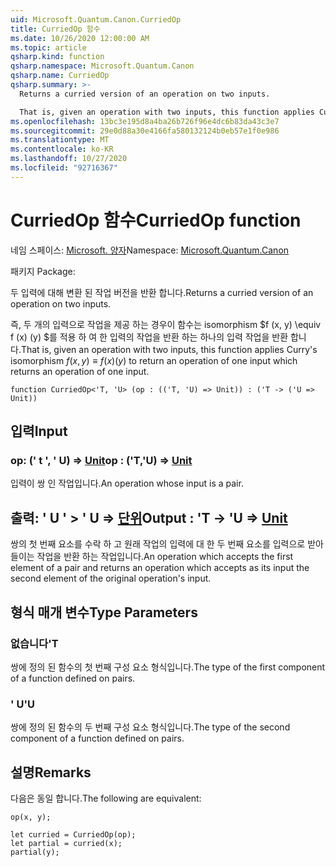 ```yaml
---
uid: Microsoft.Quantum.Canon.CurriedOp
title: CurriedOp 함수
ms.date: 10/26/2020 12:00:00 AM
ms.topic: article
qsharp.kind: function
qsharp.namespace: Microsoft.Quantum.Canon
qsharp.name: CurriedOp
qsharp.summary: >-
  Returns a curried version of an operation on two inputs.

  That is, given an operation with two inputs, this function applies Curry's isomorphism $f(x, y) \equiv f(x)(y)$ to return an operation of one input which returns an operation of one input.
ms.openlocfilehash: 13bc3e195d8a4ba26b726f96e4dc6b83da43c3e7
ms.sourcegitcommit: 29e0d88a30e4166fa580132124b0eb57e1f0e986
ms.translationtype: MT
ms.contentlocale: ko-KR
ms.lasthandoff: 10/27/2020
ms.locfileid: "92716367"
---
```

# <a name="curriedop-function"></a><span data-ttu-id="c0978-102">CurriedOp 함수</span><span class="sxs-lookup"><span data-stu-id="c0978-102">CurriedOp function</span></span>

<span data-ttu-id="c0978-103">네임 스페이스: [Microsoft. 양자](xref:Microsoft.Quantum.Canon)</span><span class="sxs-lookup"><span data-stu-id="c0978-103">Namespace: [Microsoft.Quantum.Canon](xref:Microsoft.Quantum.Canon)</span></span>

<span data-ttu-id="c0978-104">패키지 [](https://nuget.org/packages/)</span><span class="sxs-lookup"><span data-stu-id="c0978-104">Package: [](https://nuget.org/packages/)</span></span>


<span data-ttu-id="c0978-105">두 입력에 대해 변환 된 작업 버전을 반환 합니다.</span><span class="sxs-lookup"><span data-stu-id="c0978-105">Returns a curried version of an operation on two inputs.</span></span>

<span data-ttu-id="c0978-106">즉, 두 개의 입력으로 작업을 제공 하는 경우이 함수는 isomorphism $f (x, y) \equiv f (x) (y) $를 적용 하 여 한 입력의 작업을 반환 하는 하나의 입력 작업을 반환 합니다.</span><span class="sxs-lookup"><span data-stu-id="c0978-106">That is, given an operation with two inputs, this function applies Curry's isomorphism $f(x, y) \equiv f(x)(y)$ to return an operation of one input which returns an operation of one input.</span></span>

```qsharp
function CurriedOp<'T, 'U> (op : (('T, 'U) => Unit)) : ('T -> ('U => Unit))
```


## <a name="input"></a><span data-ttu-id="c0978-107">입력</span><span class="sxs-lookup"><span data-stu-id="c0978-107">Input</span></span>

### <a name="op--tu--unit"></a><span data-ttu-id="c0978-108">op: (' t ', ' U) => [Unit](xref:microsoft.quantum.lang-ref.unit)</span><span class="sxs-lookup"><span data-stu-id="c0978-108">op : ('T,'U) => [Unit](xref:microsoft.quantum.lang-ref.unit)</span></span> 

<span data-ttu-id="c0978-109">입력이 쌍 인 작업입니다.</span><span class="sxs-lookup"><span data-stu-id="c0978-109">An operation whose input is a pair.</span></span>



## <a name="output--t---u--unit"></a><span data-ttu-id="c0978-110">출력: ' U ' > ' U => [단위](xref:microsoft.quantum.lang-ref.unit)</span><span class="sxs-lookup"><span data-stu-id="c0978-110">Output : 'T -> 'U => [Unit](xref:microsoft.quantum.lang-ref.unit)</span></span> 

<span data-ttu-id="c0978-111">쌍의 첫 번째 요소를 수락 하 고 원래 작업의 입력에 대 한 두 번째 요소를 입력으로 받아 들이는 작업을 반환 하는 작업입니다.</span><span class="sxs-lookup"><span data-stu-id="c0978-111">An operation which accepts the first element of a pair and returns an operation which accepts as its input the second element of the original operation's input.</span></span>

## <a name="type-parameters"></a><span data-ttu-id="c0978-112">형식 매개 변수</span><span class="sxs-lookup"><span data-stu-id="c0978-112">Type Parameters</span></span>

### <a name="t"></a><span data-ttu-id="c0978-113">없습니다</span><span class="sxs-lookup"><span data-stu-id="c0978-113">'T</span></span>

<span data-ttu-id="c0978-114">쌍에 정의 된 함수의 첫 번째 구성 요소 형식입니다.</span><span class="sxs-lookup"><span data-stu-id="c0978-114">The type of the first component of a function defined on pairs.</span></span>
### <a name="u"></a><span data-ttu-id="c0978-115">' U</span><span class="sxs-lookup"><span data-stu-id="c0978-115">'U</span></span>

<span data-ttu-id="c0978-116">쌍에 정의 된 함수의 두 번째 구성 요소 형식입니다.</span><span class="sxs-lookup"><span data-stu-id="c0978-116">The type of the second component of a function defined on pairs.</span></span>

## <a name="remarks"></a><span data-ttu-id="c0978-117">설명</span><span class="sxs-lookup"><span data-stu-id="c0978-117">Remarks</span></span>

<span data-ttu-id="c0978-118">다음은 동일 합니다.</span><span class="sxs-lookup"><span data-stu-id="c0978-118">The following are equivalent:</span></span>

```qsharp
op(x, y);

let curried = CurriedOp(op);
let partial = curried(x);
partial(y);
```